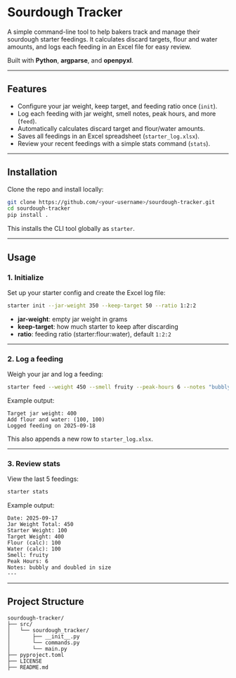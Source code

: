 # Sourdough Tracker

A simple command-line tool to help bakers track and manage their sourdough starter feedings.
It calculates discard targets, flour and water amounts, and logs each feeding in an Excel file for easy review.

Built with **Python**, **argparse**, and **openpyxl**.

---

## Features

* Configure your jar weight, keep target, and feeding ratio once (`init`).
* Log each feeding with jar weight, smell notes, peak hours, and more (`feed`).
* Automatically calculates discard target and flour/water amounts.
* Saves all feedings in an Excel spreadsheet (`starter_log.xlsx`).
* Review your recent feedings with a simple stats command (`stats`).

---

## Installation

Clone the repo and install locally:

```bash
git clone https://github.com/<your-username>/sourdough-tracker.git
cd sourdough-tracker
pip install .
```

This installs the CLI tool globally as `starter`.

---

## Usage

### 1. Initialize

Set up your starter config and create the Excel log file:

```bash
starter init --jar-weight 350 --keep-target 50 --ratio 1:2:2
```

* **jar-weight**: empty jar weight in grams
* **keep-target**: how much starter to keep after discarding
* **ratio**: feeding ratio (starter\:flour\:water), default `1:2:2`

---

### 2. Log a feeding

Weigh your jar and log a feeding:

```bash
starter feed --weight 450 --smell fruity --peak-hours 6 --notes "bubbly and doubled in size"
```

Example output:

```
Target jar weight: 400
Add flour and water: (100, 100)
Logged feeding on 2025-09-18
```

This also appends a new row to `starter_log.xlsx`.

---

### 3. Review stats

View the last 5 feedings:

```bash
starter stats
```

Example output:

```
Date: 2025-09-17
Jar Weight Total: 450
Starter Weight: 100
Target Weight: 400
Flour (calc): 100
Water (calc): 100
Smell: fruity
Peak Hours: 6
Notes: bubbly and doubled in size
---
```

---

## Project Structure

```
sourdough-tracker/
├── src/
│   └── sourdough_tracker/
│       ├── __init__.py
│       └── commands.py
│       └── main.py
├── pyproject.toml
├── LICENSE
├── README.md
```
